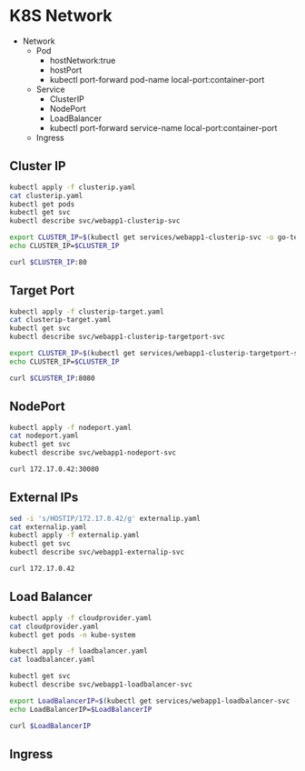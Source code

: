 # K8S Network

- Network
  - Pod
    - hostNetwork:true
    - hostPort
    - kubectl port-forward pod-name local-port:container-port
  - Service
    - ClusterIP
    - NodePort
    - LoadBalancer
    - kubectl port-forward service-name local-port:container-port
  - Ingress

## Cluster IP

```bash
kubectl apply -f clusterip.yaml
cat clusterip.yaml
kubectl get pods
kubectl get svc
kubectl describe svc/webapp1-clusterip-svc

export CLUSTER_IP=$(kubectl get services/webapp1-clusterip-svc -o go-template='{{(index .spec.clusterIP)}}')
echo CLUSTER_IP=$CLUSTER_IP

curl $CLUSTER_IP:80
```

## Target Port

```bash
kubectl apply -f clusterip-target.yaml
cat clusterip-target.yaml
kubectl get svc
kubectl describe svc/webapp1-clusterip-targetport-svc

export CLUSTER_IP=$(kubectl get services/webapp1-clusterip-targetport-svc -o go-template='{{(index .spec.clusterIP)}}')
echo CLUSTER_IP=$CLUSTER_IP

curl $CLUSTER_IP:8080

```

## NodePort

```bash
kubectl apply -f nodeport.yaml
cat nodeport.yaml
kubectl get svc
kubectl describe svc/webapp1-nodeport-svc

curl 172.17.0.42:30080
```

## External IPs

```bash
sed -i 's/HOSTIP/172.17.0.42/g' externalip.yaml
cat externalip.yaml
kubectl apply -f externalip.yaml
kubectl get svc
kubectl describe svc/webapp1-externalip-svc

curl 172.17.0.42
```

## Load Balancer

```bash
kubectl apply -f cloudprovider.yaml
cat cloudprovider.yaml
kubectl get pods -n kube-system

kubectl apply -f loadbalancer.yaml
cat loadbalancer.yaml

kubectl get svc
kubectl describe svc/webapp1-loadbalancer-svc

export LoadBalancerIP=$(kubectl get services/webapp1-loadbalancer-svc -o go-template='{{(index .status.loadBalancer.ingress 0).ip}}')
echo LoadBalancerIP=$LoadBalancerIP

curl $LoadBalancerIP

```

## Ingress
